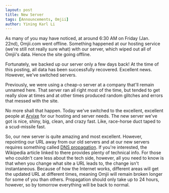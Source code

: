 ```yaml
---
layout: post
title: New Server
tags: [Announcements, Omjii]
author: Yining Karl Li
---
```


As many of you may have noticed, at around 6:30 AM on Friday (Jan. 22nd), Omjii.com went offline. Something happened at our hosting service (we're still not really sure what) with our server, which wiped out all of Omjii's data. Hence the site going offline.

Fortunately, we backed up our server only a few days back! At the time of this posting, all data has been successfully recovered. Excellent news. However, we've switched servers.

Previously, we were using a cheap-o server at a company that'll remain unnamed here. That server ran all right most of the time, but tended to get really slow at times and at other times produced random glitches and errors that messed with the site.

No more shall that happen. Today we've switched to the excellent, excellent people at [Arvixe](http://www.arvixe.com/) for our hosting and server needs. The new server we've got is nice, shiny, big, clean, and crazy fast. Like, race-horse duct taped to a scud-missile fast.

So, our new server is quite amazing and most excellent. However, repointing our URL away from our old servers and at our new servers requires something called [DNS propagation](http://en.wikipedia.org/wiki/Domain_propagation). If you're interested, the Wikipedia article linked to there provides plenty of technical info. For those who couldn't care less about the tech side, however, all you need to know is that when you change what site a URL leads to, the change isn't instantaneous. Because of how the Internet works, different areas will get the updated URL at different times, meaning Omjii will remain broken longer for some of you than others. Propagation should only take up to 24 hours, however, so by tomorrow everything will be back to normal.
